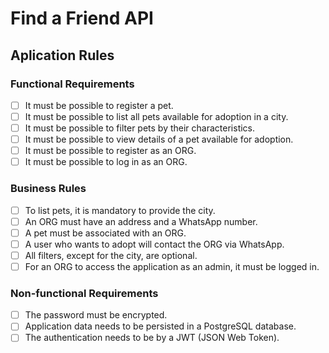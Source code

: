 # Find a Friend API

## Aplication Rules

### Functional Requirements

- [ ] It must be possible to register a pet.
- [ ] It must be possible to list all pets available for adoption in a city.
- [ ] It must be possible to filter pets by their characteristics.
- [ ] It must be possible to view details of a pet available for adoption.
- [ ] It must be possible to register as an ORG.
- [ ] It must be possible to log in as an ORG.

### Business Rules

- [ ] To list pets, it is mandatory to provide the city.
- [ ] An ORG must have an address and a WhatsApp number.
- [ ] A pet must be associated with an ORG.
- [ ] A user who wants to adopt will contact the ORG via WhatsApp.
- [ ] All filters, except for the city, are optional.
- [ ] For an ORG to access the application as an admin, it must be logged in.

### Non-functional Requirements

- [ ] The password must be encrypted.
- [ ] Application data needs to be persisted in a PostgreSQL database.
- [ ] The authentication needs to be by a JWT (JSON Web Token).